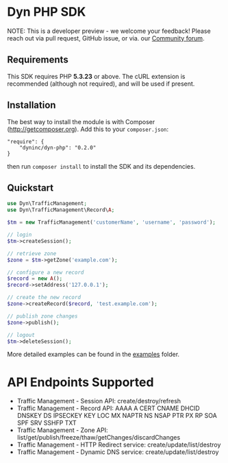 Dyn PHP SDK
===========

NOTE: This is a developer preview - we welcome your feedback! Please reach out via pull request, GitHub issue, or via. our [Community forum](http://www.dyncommunity.com/).

## Requirements

This SDK requires PHP **5.3.23** or above. The cURL extension is recommended (although not required), and will be used if present.

## Installation

The best way to install the module is with Composer (http://getcomposer.org). Add this to your `composer.json`:

    "require": {
        "dyninc/dyn-php": "0.2.0"
    }

then run `composer install` to install the SDK and its dependencies.

## Quickstart

```php
use Dyn\TrafficManagement;
use Dyn\TrafficManagement\Record\A;

$tm = new TrafficManagement('customerName', 'username', 'password');

// login
$tm->createSession();

// retrieve zone
$zone = $tm->getZone('example.com');

// configure a new record
$record = new A();
$record->setAddress('127.0.0.1');

// create the new record
$zone->createRecord($record, 'test.example.com');

// publish zone changes
$zone->publish();

// logout
$tm->deleteSession();
```

More detailed examples can be found in the [examples](examples) folder.

# API Endpoints Supported

* Traffic Management - Session API: create/destroy/refresh
* Traffic Management - Record API: AAAA A CERT CNAME DHCID DNSKEY DS IPSECKEY KEY LOC MX NAPTR NS NSAP PTR PX RP SOA SPF SRV SSHFP TXT
* Traffic Management - Zone API: list/get/publish/freeze/thaw/getChanges/discardChanges
* Traffic Management - HTTP Redirect service: create/update/list/destroy
* Traffic Management - Dynamic DNS service: create/update/list/destroy
